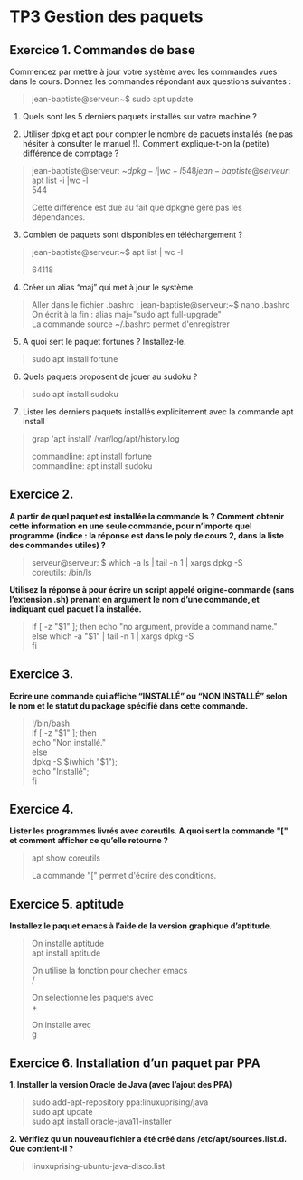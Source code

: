 # TP3 Gestion des paquets 

## Exercice 1. Commandes de base

Commencez par mettre à jour votre système avec les commandes vues dans le cours.
Donnez les commandes répondant aux questions suivantes :

>jean-baptiste@serveur:~$ sudo apt update



1. Quels sont les 5 derniers paquets installés sur votre machine ?



2. Utiliser dpkg et apt pour compter le nombre de paquets installés (ne pas hésiter à consulter le manuel !).
Comment explique-t-on la (petite) différence de comptage ?


>jean-baptiste@serveur: ~$dpkg -l | wc -l  
>548  
>jean-baptiste@serveur: ~$ apt list -i |wc -l    
>544    
>  
>Cette différence est due au fait que dpkgne gère pas les dépendances.



3. Combien de paquets sont disponibles en téléchargement ?


>jean-baptiste@serveur:~$ apt list | wc -l  
>  
>64118


4. Créer un alias “maj” qui met à jour le système

>Aller dans le fichier .bashrc : jean-baptiste@serveur:~$ nano .bashrc  
>On écrit à la fin : alias maj="sudo apt full-upgrade"  
>La commande source ~/.bashrc permet d'enregistrer


5. A quoi sert le paquet fortunes ? Installez-le.

>sudo apt install fortune

6. Quels paquets proposent de jouer au sudoku ?

>sudo apt install sudoku

7. Lister les derniers paquets installés explicitement avec la commande apt install

>grap 'apt install' /var/log/apt/history.log  
>  
>commandline: apt install fortune   
>commandline: apt install sudoku


## Exercice 2.

**A partir de quel paquet est installée la commande ls ? Comment obtenir cette information en une seule
commande, pour n’importe quel programme (indice : la réponse est dans le poly de cours 2, dans la liste des
commandes utiles) ?**

>serveur@serveur: $ which -a ls | tail -n 1 | xargs dpkg -S   
>coreutils: /bin/ls  

**Utilisez la réponse à pour écrire un script appelé origine-commande (sans l’extension
.sh) prenant en argument le nom d’une commande, et indiquant quel paquet l’a installée.**

>if [ -z "$1" ]; then  
>        echo "no argument, provide a command name."  
>else  
>        which -a "$1" | tail -n 1 | xargs dpkg -S  
>fi  

## Exercice 3.

**Ecrire une commande qui affiche “INSTALLÉ” ou “NON INSTALLÉ” selon le nom et le statut du package
spécifié dans cette commande.**

>!/bin/bash  
>if [ -z "$1" ]; then  
>        echo "Non installé."  
>else  
>        dpkg -S $(which "$1");  
>        echo "Installé";  
>fi  


## Exercice 4.

**Lister les programmes livrés avec coreutils. A quoi sert la commande "[" et comment afficher ce qu’elle retourne ?**

>apt show coreutils  
>
>La commande "[" permet d'écrire des conditions.


## Exercice 5. aptitude

**Installez le paquet emacs à l’aide de la version graphique d’aptitude.**

>On installe aptitude  
>apt install aptitude  
>  
>On utilise la fonction pour checher emacs  
> /  
>  
>On selectionne les paquets avec   
>+    
>  
>On installe avec   
>g  


## Exercice 6. Installation d’un paquet par PPA

**1. Installer la version Oracle de Java (avec l’ajout des PPA)**

>sudo add-apt-repository ppa:linuxuprising/java  
>sudo apt update  
>sudo apt install oracle-java11-installer  


**2. Vérifiez qu’un nouveau fichier a été créé dans /etc/apt/sources.list.d. Que contient-il ?**

>linuxuprising-ubuntu-java-disco.list

